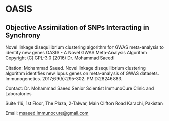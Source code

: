 # OASIS
## Objective Assimilation of SNPs Interacting in Synchrony

Novel linkage disequilibrium clustering algorithm for GWAS meta-analysis to identify new genes
OASIS - A Novel GWAS Meta-Analysis Algorithm
Copyright (C) GPL-3.0 (2016) Dr. Mohammad Saeed

Citation: Mohammad Saeed. Novel linkage disequilibrium clustering algorithm identifies new lupus genes on meta-analysis of GWAS datasets. Immunogenetics. 2017;69(5):295-302. PMID:28246883.

Contact: 
Dr. Mohammad Saeed
Senior Scientist
ImmunoCure Clinic and Laboratories

Suite 116, 1st Floor, The Plaza, 
2-Talwar, Main Clifton Road
Karachi, Pakistan

Email: msaeed.immunocure@gmail.com
